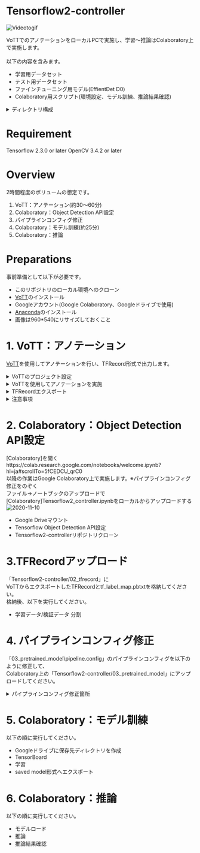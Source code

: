# Tensorflow2-controller
![Videotogif](https://user-images.githubusercontent.com/53849682/98470230-adce9d00-2227-11eb-9de0-2596827d3ccf.gif)

VoTTでのアノテーションをローカルPCで実施し、学習～推論はColaboratory上で実施します。<br><br>
以下の内容を含みます。<br>
* 学習用データセット
* テスト用データセット
* ファインチューニング用モデル(EffientDet D0)
* Colaboratory用スクリプト(環境設定、モデル訓練、推論結果確認)

<details>
<summary>ディレクトリ構成</summary>

<pre>
│ [Colaboratory]Tensorflow2_controller.ipynb
|
├─01_train_data─┬─000000.jpg
│               │     :
│               └─000049.jpg
│      
├─02_tfrecord
│      
├─03_pretrained_model┬─efficientdet_d0_coco17_tpu-32─┬─checkpoint──┬─checkpoint
│                    └─pipeline.config               |             ├─ckpt-0.data-00000-of-00001
│                                                    │             └─ckpt-0.index
│                                                    │             
│                                                    └─saved_model─┬─saved_model.pb
│                                                                  └─variables─┬─variables.data-00000-of-00001
│                                                                              └─variables.index
│
└─04_test_data─┬─000101.jpg
               │     :
               └─000128.jpg

</pre>

#### [Colaboratory]Tensorflow2_controller.ipynb
Colaboratory用スクリプト(環境設定、モデル訓練、推論結果確認)

#### 01_train_data
学習用データセット ※アノテーション未実施

#### 02_tfrecord
アノテーション実施済みTFRecord格納先

#### 03_pretrained_mode
ファインチューニング用モデル(EffientDet D0)

#### 04_test_data
テスト用データセット

</details>

# Requirement
Tensorflow 2.3.0 or later
OpenCV 3.4.2 or later

# Overview
2時間程度のボリュームの想定です。
1. VoTT：アノテーション(約30～60分)
1. Colaboratory：Object Detection API設定
1. パイプラインコンフィグ修正
1. Colaboratory：モデル訓練(約25分)
1. Colaboratory：推論

# Preparations
事前準備として以下が必要です。
* このリポジトリのローカル環境へのクローン
* [VoTT](https://github.com/microsoft/VoTT)のインストール
* Googleアカウント(Google Colaboratory、Googleドライブで使用)
* [Anaconda](https://www.anaconda.com/products/individual)のインストール
* 画像は960*540にリサイズしておくこと

# 1. VoTT：アノテーション
[VoTT](https://github.com/microsoft/VoTT)を使用してアノテーションを行い、TFRecord形式で出力します。

<details>
<summary>VoTTのプロジェクト設定</summary>
	
#### 「新規プロジェクト」を選択する
![2020-09-19 (3)](https://user-images.githubusercontent.com/53849682/97794196-2d61d800-1c3a-11eb-91e4-a095393537d1.png)
#### プロジェクト設定を行う
表示名：Tensorflow2-controller<br>
セキュリティトークン：Generate New Security Token<br>
ソース接続：「Add Connection」を押下<br>
![2020-09-19 (4)](https://user-images.githubusercontent.com/53849682/97794199-35ba1300-1c3a-11eb-908e-2427a6edcd15.png)
#### ソース接続の接続設定を行う
表示名：Tensorflow2-controller-TrainData
![2020-09-19 (6)](https://user-images.githubusercontent.com/53849682/97794201-394d9a00-1c3a-11eb-8134-557fd0a8c85b.png)
プロバイダー：ローカルファイルシステム
![2020-09-19 (7)](https://user-images.githubusercontent.com/53849682/97794202-3f437b00-1c3a-11eb-8652-3941ba91bb78.png)
フォルダーパス：クローンしたリポジトリの「01_train_data」ディレクトリを指定
![2020-09-19 (8)](https://user-images.githubusercontent.com/53849682/97794204-41a5d500-1c3a-11eb-9c0d-e9432f382995.png)
#### ターゲット接続の接続設定を行う
ターゲット接続：Add Connection
![2020-09-19 (9)](https://user-images.githubusercontent.com/53849682/97794206-44082f00-1c3a-11eb-8446-a680ca9da92d.png)
表示名：Tensorflow2-controller-TFRecord<br>
プロバイダー：ローカルファイルシステム<br>
フォルダーパス：クローンしたリポジトリの「02_tfrecord」ディレクトリを指定<br>
![2020-09-19 (10)](https://user-images.githubusercontent.com/53849682/97794207-466a8900-1c3a-11eb-8a09-4cb13f481dff.png)
#### タグを追加し設定を保存する
タグ：「controller」を追加<br>
「プロジェクトを保存」を押下
![94047577-3d9dc080-fe0d-11ea-9f4f-b5fe7727fc12](https://user-images.githubusercontent.com/53849682/97794209-48cce300-1c3a-11eb-9a75-d7c3578a6885.png)
</details>

<details>
<summary>VoTTを使用してアノテーションを実施</summary>
	
#### マウス左ドラッグでコントローラーを選択する
![2020-09-19 (13)](https://user-images.githubusercontent.com/53849682/98627515-c6d66b80-2357-11eb-9fac-a51f95131e16.png)
#### TAGSから「controller」を選択する
南京錠のマークを選択しておくことでタグを使用するタグを固定することが可能
![2020-09-19 (14)](https://user-images.githubusercontent.com/53849682/98627519-c938c580-2357-11eb-9558-5a2854b09c42.png)
</details>

<details>
<summary>TFRecordエクスポート</summary>
	
#### エクスポート設定
プロバイダー：Tensorflow レコード<br>
アセットの状態：タグ付きアセットのみ<br>
「エクスポート設定を保存」を押下する
![2020-09-19 (16)](https://user-images.githubusercontent.com/53849682/98627501-c1792100-2357-11eb-94f5-d60f5d084c6c.png)
アノテーション画面からエクスポートマークを押下し、TFRecordをエクスポートする。
![2020-09-19 (14)](https://user-images.githubusercontent.com/53849682/98627506-c211b780-2357-11eb-822e-99a74092412e.png)
</details>

<details>
<summary>注意事項</summary>

画像の端の対象をアノテーションする際に、以下のように端から少し隙間を設けてください。
![2020-09-19 (17)](https://user-images.githubusercontent.com/53849682/98627510-c50ca800-2357-11eb-83f6-cc6bc7052c05.png)<br>
隙間を開けずにアノテーションをすると、VoTTの問題かTensorflowの問題か、モデル学習時にエラーが発生します。

</details>

# 2. Colaboratory：Object Detection API設定
[Colaboratory]を開くhttps://colab.research.google.com/notebooks/welcome.ipynb?hl=ja#scrollTo=5fCEDCU_qrC0<br>
以降の作業はGoogle Colaboratory上で実施します。※パイプラインコンフィグ修正をのぞく<br>
ファイル→ノートブックのアップロードで[Colaboratory]Tensorflow2_controller.ipynbをローカルからアップロードする
![2020-11-10](https://user-images.githubusercontent.com/53849682/98653844-e209a100-2380-11eb-80ac-e3d47e0b9c3d.png)<br>
* Google Driveマウント
* Tensorflow Object Detection API設定
* Tensorflow2-controllerリポジトリクローン

# 3.TFRecordアップロード
「Tensorflow2-controller/02_tfrecord」に<br>VoTTからエクスポートしたTFRecordとtf_label_map.pbtxtを格納してください。<br>
格納後、以下を実行してください。
* 学習データ/検証データ 分割

# 4. パイプラインコンフィグ修正
「03_pretrained_model\pipeline.config」のパイプラインコンフィグを以下のように修正して、<br>
Colaboratory上の「Tensorflow2-controller/03_pretrained_model」にアップロードしてください。<br>
<details>
<summary>パイプラインコンフィグ修正箇所</summary>

* 3行目(Line 3)：クラス数(num_classes)<br>変更前(Before) : 90<br>変更後(After) : 1<br>
* 134行目(Line 134)：バッチサイズ(batch_size)<br>変更前(Before) : 128<br>変更後(After) : 16<br>
* 161行目(Line 161)：ファインチューニング用のチェックポイント格納先(fine_tune_checkpoint)<br>変更前(Before) : "PATH_TO_BE_CONFIGURED"<br>変更後(After) : "/content/models/research/Tensorflow2-controller/03_pretrained_model/efficientdet_d0_coco17_tpu-32/checkpoint/ckpt-0"
* 167行目(Line 167)：ファインチューニング方法(fine_tune_checkpoint_type)<br>変更前(Before) : "classification"<br>変更後(After) : "detection"<br>
* 168行目(Line 168)：Googleカスタム 16ビットbrain浮動小数点の使用有無(use_bfloat16)<br>変更前(Before) : true<br>変更後(After) : false<br>
* 172行目(Line 172)：ラベルマップファイルの格納先(label_map_path)<br>変更前(Before) : "PATH_TO_BE_CONFIGURED/label_map.txt"<br>変更後(After) : "/content/models/research/Tensorflow2-controller/02_tfrecord/tf_label_map.pbtxt"<br>
* 174行目(Line 174)：学習データの格納先(input_path)<br>変更前(Before) : "PATH_TO_BE_CONFIGURED/train2017-?????-of-00256.tfrecord"<br>変更後(After) : "/content/models/research/train_data/??????.tfrecord"<br>
* 185行目(Line 185)：ラベルマップファイルの格納先(label_map_path)<br>変更前(Before) : "PATH_TO_BE_CONFIGURED/label_map.txt"<br>変更後(After) : "/content/models/research/Tensorflow2-controller/02_tfrecord/tf_label_map.pbtxt"<br>
* 189行目(Line 189)：バリデーションデータの格納先(input_path)<br>変更前(Before) : "PATH_TO_BE_CONFIGURED/val2017-?????-of-00032.tfrecord"<br>変更後(After) : "/content/models/research/val_data/??????.tfrecord"
</details>

# 5. Colaboratory：モデル訓練
以下の順に実行してください。
* Googleドライブに保存先ディレクトリを作成
* TensorBoard
* 学習
* saved model形式へエクスポート

# 6. Colaboratory：推論
以下の順に実行してください。
* モデルロード
* 推論
* 推論結果確認
